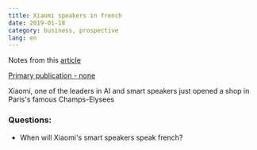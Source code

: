```yaml
---
title: Xiaomi speakers in french
date: 2019-01-18
category: business, prospective
lang: en
---
```


Notes from this [article](https://twitter.com/xiaomi/status/1086304587949199362)

[Primary publication - none]()

Xiaomi, one of the leaders in AI and smart speakers just opened a shop in Paris's famous Champs-Elysees

### Questions:
* When will Xiaomi's smart speakers speak french?
